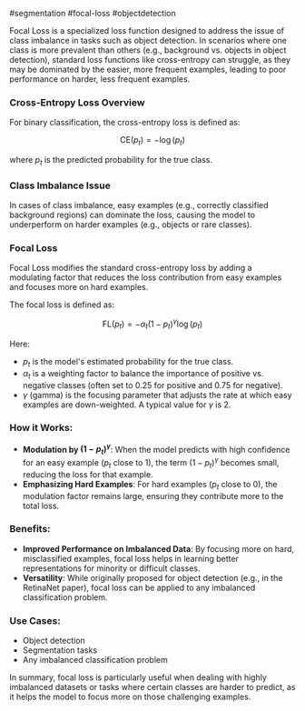 #segmentation #focal-loss #objectdetection 

Focal Loss is a specialized loss function designed to address the issue of class imbalance in tasks such as object detection. In scenarios where one class is more prevalent than others (e.g., background vs. objects in object detection), standard loss functions like cross-entropy can struggle, as they may be dominated by the easier, more frequent examples, leading to poor performance on harder, less frequent examples.

### Cross-Entropy Loss Overview
For binary classification, the cross-entropy loss is defined as:

$$\text{CE}(p_t) = - \log(p_t)$$

where $p_t$ is the predicted probability for the true class.

### Class Imbalance Issue
In cases of class imbalance, easy examples (e.g., correctly classified background regions) can dominate the loss, causing the model to underperform on harder examples (e.g., objects or rare classes).

### Focal Loss
Focal Loss modifies the standard cross-entropy loss by adding a modulating factor that reduces the loss contribution from easy examples and focuses more on hard examples.

The focal loss is defined as:

$$\text{FL}(p_t) = -\alpha_t (1 - p_t)^\gamma \log(p_t)$$

Here:

- $p_t$ is the model's estimated probability for the true class.
- $\alpha_t$ is a weighting factor to balance the importance of positive vs. negative classes (often set to 0.25 for positive and 0.75 for negative).
- $\gamma$ (gamma) is the focusing parameter that adjusts the rate at which easy examples are down-weighted. A typical value for $\gamma$ is 2.

### How it Works:
- **Modulation by $(1 - p_t)^\gamma$**: When the model predicts with high confidence for an easy example ($p_t$ close to 1), the term $(1 - p_t)^\gamma$ becomes small, reducing the loss for that example.
- **Emphasizing Hard Examples**: For hard examples ($p_t$ close to 0), the modulation factor remains large, ensuring they contribute more to the total loss.

### Benefits:
- **Improved Performance on Imbalanced Data**: By focusing more on hard, misclassified examples, focal loss helps in learning better representations for minority or difficult classes.
- **Versatility**: While originally proposed for object detection (e.g., in the RetinaNet paper), focal loss can be applied to any imbalanced classification problem.

### Use Cases:
- Object detection
- Segmentation tasks
- Any imbalanced classification problem

In summary, focal loss is particularly useful when dealing with highly imbalanced datasets or tasks where certain classes are harder to predict, as it helps the model to focus more on those challenging examples. 